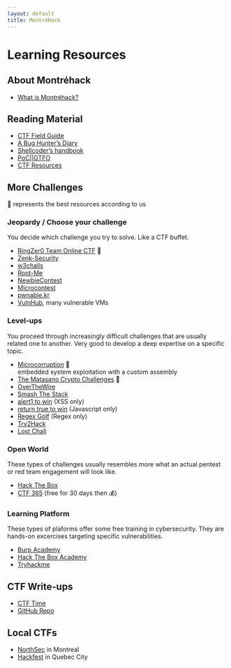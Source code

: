 ```yaml
---
layout: default
title: MontréHack
---
```


# Learning Resources

## About Montréhack

* [What is Montréhack?](/intro.html)

## Reading Material

* [CTF Field Guide](https://trailofbits.github.io/ctf/)
* [A Bug Hunter’s Diary](http://www.nostarch.com/bughunter)
* [Shellcoder’s handbook](http://ca.wiley.com/WileyCDA/WileyTitle/productCd-047008023X.html)
* [PoC\|\|GTFO](https://www.alchemistowl.org/pocorgtfo/)
* [CTF Resources](https://github.com/ctfs/resources)

## More Challenges

:star2: represents the best resources according to us

### Jeopardy / Choose your challenge

You decide which challenge you try to solve.
Like a CTF buffet.

* [RingZer0 Team Online CTF](http://ringzer0team.com/) :star2:
* [Zenk-Security](http://www.zenk-security.com/)
* [w3challs](http://w3challs.com/)
* [Root-Me](http://www.root-me.org/)
* [NewbieContest](http://www.newbiecontest.org/)
* [Microcontest](http://www.microcontest.com/)
* [pwnable.kr](http://pwnable.kr/)
* [VulnHub](https://www.vulnhub.com/), many vulnerable VMs

### Level-ups

You proceed through increasingly difficult challenges that are usually related one to another.
Very good to develop a deep expertise on a specific topic.

* [Microcorruption](https://microcorruption.com/) :star2: <br/> embedded system exploitation with a custom assembly
* [The Matasano Crypto Challenges](http://cryptopals.com/) :star2:
* [OverTheWire](http://overthewire.org/wargames/)
* [Smash The Stack](http://smashthestack.org/)
* [alert1 to win](https://alf.nu/alert1) (XSS only)
* [return true to win](https://alf.nu/ReturnTrue) (Javascript only)
* [Regex Golf](https://alf.nu/RegexGolf) (Regex only)
* [Try2Hack](http://www.try2hack.nl/)
* [Lost Chall](http://lost-chall.org/)

### Open World

These types of challenges usually resembles more what an actual pentest or red team engagement will look like.

* [Hack The Box](https://www.hackthebox.eu/en)
* [CTF 365](https://ctf365.com/) (free for 30 days then :moneybag:)

### Learning Platform

These types of plaforms offer some free training in cybersecurity. They are hands-on excercises targeting specific vulnerabilities.

* [Burp Academy](https://portswigger.net/web-security)
* [Hack The Box Academy](https://academy.hackthebox.com/)
* [Tryhackme](https://tryhackme.com/)

## CTF Write-ups

* [CTF Time](https://ctftime.org/writeups)
* [GitHub Repo](https://github.com/ctfs/write-ups)

## Local CTFs

* [NorthSec](https://nsec.io/) in Montreal
* [Hackfest](https://hackfest.ca) in Quebec City
